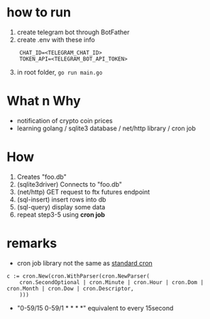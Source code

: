 # how to run

1. create telegram bot through BotFather
2. create .env with these info

```
    CHAT_ID=<TELEGRAM_CHAT_ID>
    TOKEN_API=<TELEGRAM_BOT_API_TOKEN>
```

3. in root folder, `go run main.go`

# What n Why

- notification of crypto coin prices
- learning golang / sqlite3 database / net/http library / cron job

# How

1. Creates "foo.db"
2. (sqlite3driver) Connects to "foo.db"
3. (net/http) GET request to ftx futures endpoint
4. (sql-insert) insert rows into db
5. (sql-query) display some data
6. repeat step3-5 using **cron job**

# remarks

- cron job library not the same as [standard cron](https://en.wikipedia.org/wiki/Cron)

```
c := cron.New(cron.WithParser(cron.NewParser(
    cron.SecondOptional | cron.Minute | cron.Hour | cron.Dom | cron.Month | cron.Dow | cron.Descriptor,
    )))
```

- "0-59/15 0-59/1 \* \* \* \*" equivalent to every 15second

